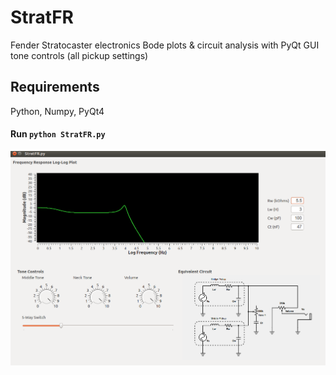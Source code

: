 # StratFR
Fender Stratocaster electronics Bode plots & circuit analysis with PyQt GUI
tone controls (all pickup settings)

## Requirements
Python, Numpy, PyQt4

#### Run `python StratFR.py`
![](gui.png?raw=true) 

